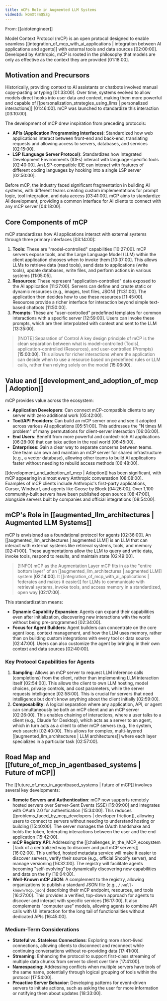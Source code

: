 ```yaml
---
title: mCPs Role in Augmented LLM Systems
videoId: kQmXtrmQ5Zg
---
```


From: [[aidotengineer]] <br/> 

Model Context Protocol (mCP) is an open protocol designed to enable seamless [[integration_of_mcp_with_ai_applications | integration between AI applications and agents]] with external tools and data sources <a class="yt-timestamp" data-t="02:00:00">[02:00:00]</a>. Developed by Anthropic, mCP is rooted in the philosophy that models are only as effective as the context they are provided <a class="yt-timestamp" data-t="01:18:00">[01:18:00]</a>.

## Motivation and Precursors

Historically, providing context to AI assistants or chatbots involved manual copy-pasting or typing <a class="yt-timestamp" data-t="01:33:00">[01:33:00]</a>. Over time, systems evolved to allow models direct hooks into user data and context, making them more powerful and capable of [[personalization_strategies_using_llms | personalized interactions]] <a class="yt-timestamp" data-t="01:46:00">[01:46:00]</a>. mCP was launched to standardize this interaction <a class="yt-timestamp" data-t="03:10:00">[03:10:00]</a>.

The development of mCP drew inspiration from preceding protocols:
*   **APIs (Application Programming Interfaces)**: Standardized how web applications interact between front-end and back-end, translating requests and allowing access to servers, databases, and services <a class="yt-timestamp" data-t="02:15:00">[02:15:00]</a>.
*   **LSP (Language Server Protocol)**: Standardizes how Integrated Development Environments (IDEs) interact with language-specific tools <a class="yt-timestamp" data-t="02:40:00">[02:40:00]</a>. An LSP-compatible IDE can interact with features of different coding languages by hooking into a single LSP server <a class="yt-timestamp" data-t="02:50:00">[02:50:00]</a>.

Before mCP, the industry faced significant fragmentation in building AI systems, with different teams creating custom implementations for prompt logic, tool integration, and data access <a class="yt-timestamp" data-t="03:41:00">[03:41:00]</a>. mCP aims to standardize AI development, providing a common interface for AI clients to connect with any mCP server <a class="yt-timestamp" data-t="04:18:00">[04:18:00]</a>.

## Core Components of mCP

mCP standardizes how AI applications interact with external systems through three primary interfaces <a class="yt-timestamp" data-t="03:14:00">[03:14:00]</a>:

1.  **Tools**: These are "model-controlled" capabilities <a class="yt-timestamp" data-t="10:27:00">[10:27:00]</a>. mCP servers expose tools, and the Large Language Model (LLM) within the client application chooses when to invoke them <a class="yt-timestamp" data-t="10:37:00">[10:37:00]</a>. This allows LLMs to retrieve data (read tools), send data to applications (write tools), update databases, write files, and perform actions in various systems <a class="yt-timestamp" data-t="11:05:00">[11:05:05]</a>.
2.  **Resources**: These represent "application-controlled" data exposed to the AI application <a class="yt-timestamp" data-t="11:27:00">[11:27:00]</a>. Servers can define and create static or dynamic resources (e.g., images, text files, JSON) <a class="yt-timestamp" data-t="11:31:00">[11:31:00]</a>. The application then decides how to use these resources <a class="yt-timestamp" data-t="11:45:00">[11:45:00]</a>. Resources provide a richer interface for interaction beyond simple text-based chatbots <a class="yt-timestamp" data-t="11:50:00">[11:50:00]</a>.
3.  **Prompts**: These are "user-controlled" predefined templates for common interactions with a specific server <a class="yt-timestamp" data-t="12:59:00">[12:59:00]</a>. Users can invoke these prompts, which are then interpolated with context and sent to the LLM <a class="yt-timestamp" data-t="13:35:00">[13:35:00]</a>.

> [!NOTE] Separation of Control
> A key design principle of mCP is the clean separation between what is model-controlled (Tools), application-controlled (Resources), and user-controlled (Prompts) <a class="yt-timestamp" data-t="15:00:00">[15:00:00]</a>. This allows for richer interactions where the application can decide when to use a resource based on predefined rules or LLM calls, rather than relying solely on the model <a class="yt-timestamp" data-t="15:06:00">[15:06:00]</a>.

## Value and [[development_and_adoption_of_mcp | Adoption]]

mCP provides value across the ecosystem:
*   **Application Developers**: Can connect mCP-compatible clients to any server with zero additional work <a class="yt-timestamp" data-t="05:42:00">[05:42:00]</a>.
*   **Tool/API Providers**: Can build an mCP server once and see it adopted across various AI applications <a class="yt-timestamp" data-t="05:51:00">[05:51:00]</a>. This addresses the "N times M problem" of many permutations for client-server interaction <a class="yt-timestamp" data-t="06:06:00">[06:06:00]</a>.
*   **End Users**: Benefit from more powerful and context-rich AI applications <a class="yt-timestamp" data-t="06:28:00">[06:28:00]</a> that can take action in the real world <a class="yt-timestamp" data-t="06:45:00">[06:45:00]</a>.
*   **Enterprises**: Gain a clear way to separate concerns between teams. One team can own and maintain an mCP server for shared infrastructure (e.g., a vector database), allowing other teams to build AI applications faster without needing to rebuild access methods <a class="yt-timestamp" data-t="06:48:00">[06:48:00]</a>.

[[development_and_adoption_of_mcp | Adoption]] has been significant, with mCP appearing in almost every Anthropic conversation <a class="yt-timestamp" data-t="08:08:00">[08:08:00]</a>. Examples of mCP clients include Anthropic's first-party applications, Cursor, Windsurf, and agents like Goose by Block <a class="yt-timestamp" data-t="04:26:00">[04:26:00]</a>. Over 1,100 community-built servers have been published open source <a class="yt-timestamp" data-t="08:47:00">[08:47:00]</a>, alongside servers built by companies and official integrations <a class="yt-timestamp" data-t="08:54:00">[08:54:00]</a>.

## mCP's Role in [[augmented_llm_architectures | Augmented LLM Systems]]

mCP is envisioned as a foundational protocol for agents <a class="yt-timestamp" data-t="02:36:00">[02:36:00]</a>. An [[augmented_llm_architectures | augmented LLM]] is an LLM that can interact with external systems like retrieval systems, tools, and memory <a class="yt-timestamp" data-t="02:41:00">[02:41:00]</a>. These augmentations allow the LLM to query and write data, invoke tools, respond to results, and maintain state <a class="yt-timestamp" data-t="02:49:00">[02:49:00]</a>.

> [!INFO] mCP as the Augmentation Layer
> mCP fits in as the "entire bottom layer" of an [[augmented_llm_architectures | augmented LLM]] system <a class="yt-timestamp" data-t="02:14:00">[02:14:00]</a>. It [[integration_of_mcp_with_ai_applications | federates and makes it easier]] for LLMs to communicate with retrieval systems, invoke tools, and access memory in a standardized, open way <a class="yt-timestamp" data-t="02:17:00">[02:17:00]</a>.

This standardization means:
*   **Dynamic Capability Expansion**: Agents can expand their capabilities even after initialization, discovering new interactions with the world without being pre-programmed <a class="yt-timestamp" data-t="02:34:00">[02:34:00]</a>.
*   **Focus for Agent Builders**: Agent builders can concentrate on the core agent loop, context management, and how the LLM uses memory, rather than on building custom integrations with every tool or data source <a class="yt-timestamp" data-t="02:47:00">[02:47:00]</a>. Users can also customize the agent by bringing in their own context and data sources <a class="yt-timestamp" data-t="02:40:00">[02:40:00]</a>.

### Key Protocol Capabilities for Agents

1.  **Sampling**: Allows an mCP server to request LLM inference calls (completions) from the client, rather than implementing LLM interaction itself <a class="yt-timestamp" data-t="02:54:00">[02:54:00]</a>. This allows the client to own LLM hosting, model choices, privacy controls, and cost parameters, while the server requests intelligence <a class="yt-timestamp" data-t="02:58:00">[02:58:00]</a>. This is crucial for servers that need intelligence but don't know anything about the client initially <a class="yt-timestamp" data-t="02:59:00">[02:59:00]</a>.
2.  **Composability**: A logical separation where any application, API, or agent can simultaneously be both an mCP client and an mCP server <a class="yt-timestamp" data-t="02:26:00">[02:26:00]</a>. This enables chaining of interactions, where a user talks to a client (e.g., Claude for Desktop), which acts as a server to an agent, which in turn acts as a client to other mCP servers (e.g., file system, web search) <a class="yt-timestamp" data-t="02:40:00">[02:40:00]</a>. This allows for complex, multi-layered [[augmented_llm_architectures | LLM architectures]] where each layer specializes in a particular task <a class="yt-timestamp" data-t="02:57:00">[02:57:00]</a>.

## Road Map and [[future_of_mcp_in_agentbased_systems | Future of mCP]]

The [[future_of_mcp_in_agentbased_systems | future of mCP]] involves several key developments:

*   **Remote Servers and Authentication**: mCP now supports remotely hosted servers over Server-Sent Events (SSE) <a class="yt-timestamp" data-t="15:09:00">[15:09:00]</a> and integrates with OAuth 2.0 for authentication <a class="yt-timestamp" data-t="15:34:00">[15:34:00]</a>. This reduces [[problems_faced_by_mcp_developers | developer friction]], allowing users to connect to servers without needing to understand hosting or building <a class="yt-timestamp" data-t="15:40:00">[15:40:00]</a>. The server manages the OAuth handshake and holds the token, federating interactions between the user and the end application <a class="yt-timestamp" data-t="15:42:00">[15:42:00]</a>.
*   **mCP Registry API**: Addressing the [[challenges_in_the_MCP_ecosystem | lack of a centralized way to discover and pull mCP servers]] <a class="yt-timestamp" data-t="16:02:00">[16:02:00]</a>. This unified, hosted metadata service will make it easier to discover servers, verify their source (e.g., official Shopify server), and manage versioning <a class="yt-timestamp" data-t="16:32:00">[16:32:00]</a>. The registry will facilitate agents becoming "self-evolving" by dynamically discovering new capabilities and data on the fly <a class="yt-timestamp" data-t="16:04:00">[16:04:00]</a>.
*   **Well-Known mCP JSON**: A complement to the registry, allowing organizations to publish a standard JSON file (e.g., `/.well-known/mcp.json`) describing their mCP endpoint, resources, and tools <a class="yt-timestamp" data-t="16:27:00">[16:27:00]</a>. This provides a verified, top-down approach for agents to discover and interact with specific services <a class="yt-timestamp" data-t="16:17:00">[16:17:00]</a>. It also complements "computer use" models, allowing agents to combine API calls with UI interaction for the long tail of functionalities without dedicated APIs <a class="yt-timestamp" data-t="16:45:00">[16:45:00]</a>.

### Medium-Term Considerations

*   **Stateful vs. Stateless Connections**: Exploring more short-lived connections, allowing clients to disconnect and reconnect while continuing conversations without re-providing data <a class="yt-timestamp" data-t="17:41:00">[17:41:00]</a>.
*   **Streaming**: Enhancing the protocol to support first-class streaming of multiple data chunks from server to client over time <a class="yt-timestamp" data-t="17:41:00">[17:41:00]</a>.
*   **Namespacing**: Addressing conflicts when multiple servers have tools of the same name, potentially through logical grouping of tools within the protocol <a class="yt-timestamp" data-t="17:54:00">[17:54:00]</a>.
*   **Proactive Server Behavior**: Developing patterns for event-driven servers to initiate actions, such as asking the user for more information or notifying them about updates <a class="yt-timestamp" data-t="18:33:00">[18:33:00]</a>.